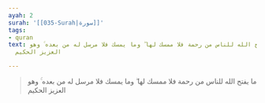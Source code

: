 ```yaml
---
ayah: 2
surah: '[[035-Surah|سورة]]'
tags:
- quran
text: ما يفتح الله للناس من رحمة فلا ممسك لها ۖ وما يمسك فلا مرسل له من بعده ۚ وهو
  العزيز الحكيم

---
```

> ما يفتح الله للناس من رحمة فلا ممسك لها ۖ وما يمسك فلا مرسل له من بعده ۚ وهو العزيز الحكيم
